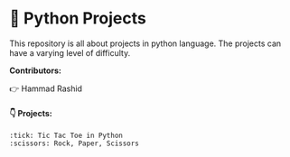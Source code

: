 # :snake: Python Projects

This repository is all about projects in python language. The projects can have a varying level of difficulty. 

**Contributors:**

   :point_right: Hammad Rashid
    

#### 👇 Projects:

    :tick: Tic Tac Toe in Python
    :scissors: Rock, Paper, Scissors
